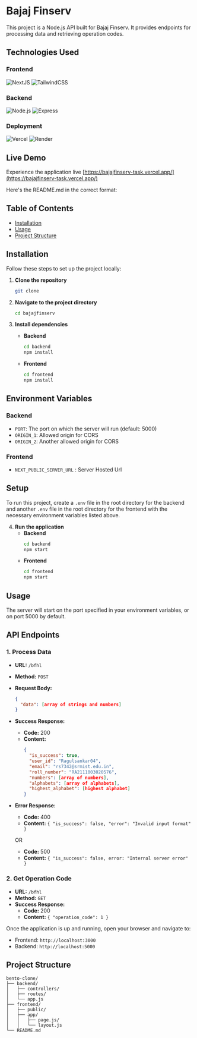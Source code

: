 # Bajaj Finserv

This project is a Node.js API built for Bajaj Finserv. It provides endpoints for processing data and retrieving operation codes.


## Technologies Used

### Frontend

![NextJS](https://img.shields.io/badge/NextJS-000000?style=for-the-badge&logo=next.js&logoColor=white) ![TailwindCSS](https://img.shields.io/badge/TailwindCSS-38B2AC?style=for-the-badge&logo=tailwind-css&logoColor=white)

### Backend

![Node.js](https://img.shields.io/badge/Node.js-339933?style=for-the-badge&logo=node.js&logoColor=white) ![Express](https://img.shields.io/badge/Express-000000?style=for-the-badge&logo=express&logoColor=white) 

### Deployment

![Vercel](https://img.shields.io/badge/Vercel-000000?style=for-the-badge&logo=vercel&logoColor=white) ![Render](https://img.shields.io/badge/Render-46E3B7?style=for-the-badge&logo=render&logoColor=white)

## Live Demo

Experience the application live [https://bajajfinserv-task.vercel.app/](https://bajajfinserv-task.vercel.app/)

Here's the README.md in the correct format:



## Table of Contents

- [Installation](#installation)
- [Usage](#usage)
- [Project Structure](#project-structure)

## Installation

Follow these steps to set up the project locally:

1. **Clone the repository**

   ```sh
   git clone 
   ```

2. **Navigate to the project directory**

   ```sh
   cd bajajfinserv
   ```

3. **Install dependencies**
   - **Backend**
     ```sh
     cd backend
     npm install
     ```
   - **Frontend**
     ```sh
     cd frontend
     npm install
     ```

## Environment Variables

### Backend

- `PORT`: The port on which the server will run (default: 5000)
- `ORIGIN_1`: Allowed origin for CORS
- `ORIGIN_2`: Another allowed origin for CORS



### Frontend

- `NEXT_PUBLIC_SERVER_URL` : Server Hosted Url

## Setup

To run this project, create a `.env` file in the root directory for the backend and another `.env` file in the root directory for the frontend with the necessary environment variables listed above.

4. **Run the application**
   - **Backend**
     ```sh
     cd backend
     npm start
     ```
   - **Frontend**
     ```sh
     cd frontend
     npm start
     ```

## Usage

The server will start on the port specified in your environment variables, or on port 5000 by default.

## API Endpoints

### 1. Process Data

- **URL:** `/bfhl`
- **Method:** `POST`
- **Request Body:**
  ```json
  {
    "data": [array of strings and numbers]
  }
  ```
- **Success Response:**
  - **Code:** 200
  - **Content:**
    ```json
    {
      "is_success": true,
      "user_id": "Ragulsankar04",
      "email": "rs7342@srmist.edu.in",
      "roll_number": "RA2111003020576",
      "numbers": [array of numbers],
      "alphabets": [array of alphabets],
      "highest_alphabet": [highest alphabet]
    }
    ```
- **Error Response:**
  - **Code:** 400
  - **Content:** `{ "is_success": false, "error": "Invalid input format" }`
  
  OR
  
  - **Code:** 500
  - **Content:** `{ "is_success": false, error: "Internal server error" }`

### 2. Get Operation Code

- **URL:** `/bfhl`
- **Method:** `GET`
- **Success Response:**
  - **Code:** 200
  - **Content:** `{ "operation_code": 1 }`




Once the application is up and running, open your browser and navigate to:

- Frontend: `http://localhost:3000`
- Backend: `http://localhost:5000`

## Project Structure

```plaintext
bento-clone/
├── backend/
│   ├── controllers/
│   ├── routes/
│   └── app.js
├── frontend/
│   ├── public/
│   ├── app/
│   │   ├── page.js/
│   │   └── layout.js
└── README.md
```
